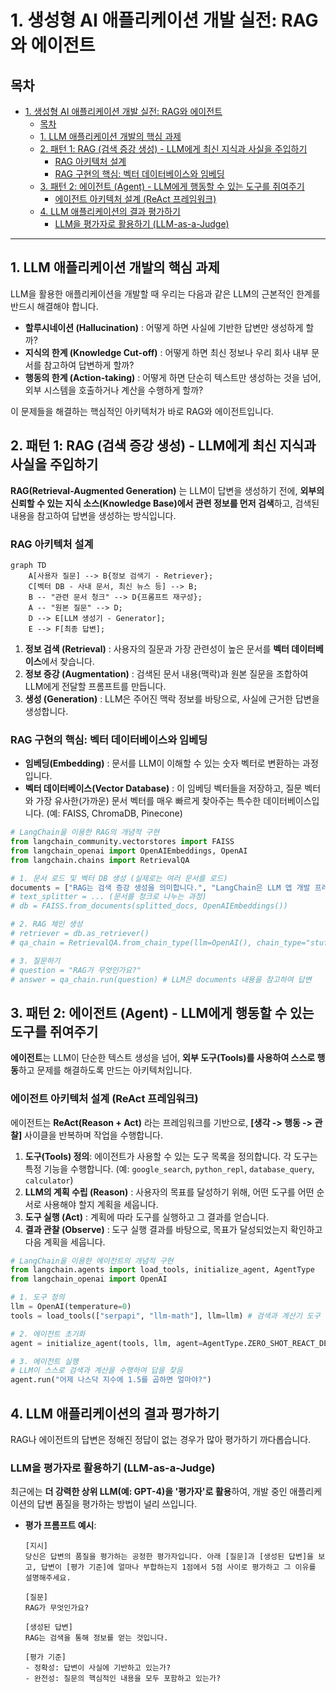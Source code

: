# 1. 생성형 AI 애플리케이션 개발 실전: RAG와 에이전트

## 목차
- [1. 생성형 AI 애플리케이션 개발 실전: RAG와 에이전트](#1-생성형-ai-애플리케이션-개발-실전-rag와-에이전트)
  - [목차](#목차)
  - [1. LLM 애플리케이션 개발의 핵심 과제](#1-llm-애플리케이션-개발의-핵심-과제)
  - [2. 패턴 1: RAG (검색 증강 생성) - LLM에게 최신 지식과 사실을 주입하기](#2-패턴-1-rag-검색-증강-생성---llm에게-최신-지식과-사실을-주입하기)
    - [RAG 아키텍처 설계](#rag-아키텍처-설계)
    - [RAG 구현의 핵심: 벡터 데이터베이스와 임베딩](#rag-구현의-핵심-벡터-데이터베이스와-임베딩)
  - [3. 패턴 2: 에이전트 (Agent) - LLM에게 행동할 수 있는 도구를 쥐여주기](#3-패턴-2-에이전트-agent---llm에게-행동할-수-있는-도구를-쥐여주기)
    - [에이전트 아키텍처 설계 (ReAct 프레임워크)](#에이전트-아키텍처-설계-react-프레임워크)
  - [4. LLM 애플리케이션의 결과 평가하기](#4-llm-애플리케이션의-결과-평가하기)
    - [LLM을 평가자로 활용하기 (LLM-as-a-Judge)](#llm을-평가자로-활용하기-llm-as-a-judge)

---

## 1. LLM 애플리케이션 개발의 핵심 과제

LLM을 활용한 애플리케이션을 개발할 때 우리는 다음과 같은 LLM의 근본적인 한계를 반드시 해결해야 합니다.
- **할루시네이션 (Hallucination)** : 어떻게 하면 사실에 기반한 답변만 생성하게 할까?
- **지식의 한계 (Knowledge Cut-off)** : 어떻게 하면 최신 정보나 우리 회사 내부 문서를 참고하여 답변하게 할까?
- **행동의 한계 (Action-taking)** : 어떻게 하면 단순히 텍스트만 생성하는 것을 넘어, 외부 시스템을 호출하거나 계산을 수행하게 할까?

이 문제들을 해결하는 핵심적인 아키텍처가 바로 RAG와 에이전트입니다.

## 2. 패턴 1: RAG (검색 증강 생성) - LLM에게 최신 지식과 사실을 주입하기

**RAG(Retrieval-Augmented Generation)**  는 LLM이 답변을 생성하기 전에, **외부의 신뢰할 수 있는 지식 소스(Knowledge Base)에서 관련 정보를 먼저 검색**하고, 검색된 내용을 참고하여 답변을 생성하는 방식입니다.

### RAG 아키텍처 설계

```mermaid
graph TD
    A[사용자 질문] --> B{정보 검색기 - Retriever};
    C[벡터 DB - 사내 문서, 최신 뉴스 등] --> B;
    B -- "관련 문서 청크" --> D{프롬프트 재구성};
    A -- "원본 질문" --> D;
    D --> E[LLM 생성기 - Generator];
    E --> F[최종 답변];
```

1.  **정보 검색 (Retrieval)** : 사용자의 질문과 가장 관련성이 높은 문서를 **벡터 데이터베이스**에서 찾습니다.
2.  **정보 증강 (Augmentation)** : 검색된 문서 내용(맥락)과 원본 질문을 조합하여 LLM에게 전달할 프롬프트를 만듭니다.
3.  **생성 (Generation)** : LLM은 주어진 맥락 정보를 바탕으로, 사실에 근거한 답변을 생성합니다.

### RAG 구현의 핵심: 벡터 데이터베이스와 임베딩

- **임베딩(Embedding)** : 문서를 LLM이 이해할 수 있는 숫자 벡터로 변환하는 과정입니다.
- **벡터 데이터베이스(Vector Database)** : 이 임베딩 벡터들을 저장하고, 질문 벡터와 가장 유사한(가까운) 문서 벡터를 매우 빠르게 찾아주는 특수한 데이터베이스입니다. (예: FAISS, ChromaDB, Pinecone)

```python
# LangChain을 이용한 RAG의 개념적 구현
from langchain_community.vectorstores import FAISS
from langchain_openai import OpenAIEmbeddings, OpenAI
from langchain.chains import RetrievalQA

# 1. 문서 로드 및 벡터 DB 생성 (실제로는 여러 문서를 로드)
documents = ["RAG는 검색 증강 생성을 의미합니다.", "LangChain은 LLM 앱 개발 프레임워크입니다."]
# text_splitter = ... (문서를 청크로 나누는 과정)
# db = FAISS.from_documents(splitted_docs, OpenAIEmbeddings())

# 2. RAG 체인 생성
# retriever = db.as_retriever()
# qa_chain = RetrievalQA.from_chain_type(llm=OpenAI(), chain_type="stuff", retriever=retriever)

# 3. 질문하기
# question = "RAG가 무엇인가요?"
# answer = qa_chain.run(question) # LLM은 documents 내용을 참고하여 답변
```

## 3. 패턴 2: 에이전트 (Agent) - LLM에게 행동할 수 있는 도구를 쥐여주기

**에이전트**는 LLM이 단순한 텍스트 생성을 넘어, **외부 도구(Tools)를 사용하여 스스로 행동**하고 문제를 해결하도록 만드는 아키텍처입니다.

### 에이전트 아키텍처 설계 (ReAct 프레임워크)

에이전트는 **ReAct(Reason + Act)**  라는 프레임워크를 기반으로, **[생각 -> 행동 -> 관찰]** 사이클을 반복하며 작업을 수행합니다.

1.  **도구(Tools) 정의**: 에이전트가 사용할 수 있는 도구 목록을 정의합니다. 각 도구는 특정 기능을 수행합니다. (예: `google_search`, `python_repl`, `database_query`, `calculator`)
2.  **LLM의 계획 수립 (Reason)** : 사용자의 목표를 달성하기 위해, 어떤 도구를 어떤 순서로 사용해야 할지 계획을 세웁니다.
3.  **도구 실행 (Act)** : 계획에 따라 도구를 실행하고 그 결과를 얻습니다.
4.  **결과 관찰 (Observe)** : 도구 실행 결과를 바탕으로, 목표가 달성되었는지 확인하고 다음 계획을 세웁니다.

```python
# LangChain을 이용한 에이전트의 개념적 구현
from langchain.agents import load_tools, initialize_agent, AgentType
from langchain_openai import OpenAI

# 1. 도구 정의
llm = OpenAI(temperature=0)
tools = load_tools(["serpapi", "llm-math"], llm=llm) # 검색과 계산기 도구

# 2. 에이전트 초기화
agent = initialize_agent(tools, llm, agent=AgentType.ZERO_SHOT_REACT_DESCRIPTION, verbose=True)

# 3. 에이전트 실행
# LLM이 스스로 검색과 계산을 수행하여 답을 찾음
agent.run("어제 나스닥 지수에 1.5를 곱하면 얼마야?")
```

## 4. LLM 애플리케이션의 결과 평가하기

RAG나 에이전트의 답변은 정해진 정답이 없는 경우가 많아 평가하기 까다롭습니다.

### LLM을 평가자로 활용하기 (LLM-as-a-Judge)

최근에는 **더 강력한 상위 LLM(예: GPT-4)을 '평가자'로 활용**하여, 개발 중인 애플리케이션의 답변 품질을 평가하는 방법이 널리 쓰입니다.

- **평가 프롬프트 예시**:
    ```
    [지시]
    당신은 답변의 품질을 평가하는 공정한 평가자입니다. 아래 [질문]과 [생성된 답변]을 보고, 답변이 [평가 기준]에 얼마나 부합하는지 1점에서 5점 사이로 평가하고 그 이유를 설명해주세요.

    [질문]
    RAG가 무엇인가요?

    [생성된 답변]
    RAG는 검색을 통해 정보를 얻는 것입니다.

    [평가 기준]
    - 정확성: 답변이 사실에 기반하고 있는가?
    - 완전성: 질문의 핵심적인 내용을 모두 포함하고 있는가?
    ```
